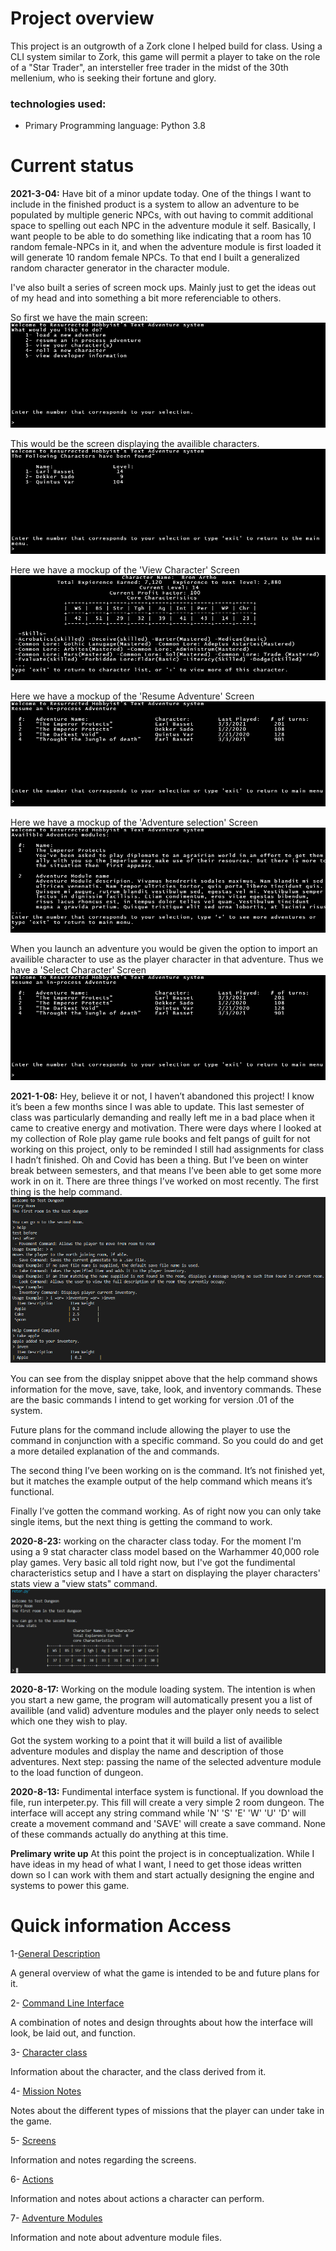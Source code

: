 # Project overview
This project is an outgrowth of a Zork clone I helped build for class. Using a CLI system similar to Zork, this game will permit a player to take on the role of a "Star Trader", an intersteller free trader in the midst of the 30th mellenium, who is seeking their fortune and glory. 

### technologies used:
* Primary Programming language: Python 3.8

# Current status
**2021-3-04:**
Have bit of a minor update today. One of the things I want to include in the finished product is a system to allow an adventure to be populated by multiple generic NPCs, with out having to commit additional space to spelling out each NPC in the adventure module it self. Basically, I want people to be able to do something like indicating that a room has 10 random female-NPCs in it, and when the adventure module is first loaded it will generate 10 random female NPCs. To that end I built a generalized random character generator in the character module. 

I've also built a series of screen mock ups. Mainly just to get the ideas out of my head and into something a bit more referenciable to others.

So first we have the main screen:
![Screen mock up of main menu](https://raw.githubusercontent.com/TorroesPrime/Star-Trade-Master/master/design/screen_main-menu.png)

This would be the screen displaying the availible characters.
![Screen mock up of character listings](https://raw.githubusercontent.com/TorroesPrime/Star-Trade-Master/master/design/screen_select-char.png)

Here we have a mockup of the 'View Character' Screen
![Screen mock up of 'view character' screen](https://raw.githubusercontent.com/TorroesPrime/Star-Trade-Master/master/design/screen_view-character.png)

Here we have a mockup of the 'Resume Adventure' Screen
![Screen mock up of 'resume adventure' screen](https://raw.githubusercontent.com/TorroesPrime/Star-Trade-Master/master/design/screen_resume-adventure.png)

Here we have a mockup of the 'Adventure selection' Screen
![Screen mock up of 'adventure selection' screen](https://raw.githubusercontent.com/TorroesPrime/Star-Trade-Master/master/design/screen_adventure-selection.png)

When you launch an adventure you would be given the option to import an availible character to use as the player character in that adventure. Thus we have a 'Select Character' Screen
![Screen mock up of 'Select character' screen](https://raw.githubusercontent.com/TorroesPrime/Star-Trade-Master/master/design/screen_resume-adventure.png)




**2021-1-08:**
Hey, believe it or not, I haven’t abandoned this project! I know it’s been a few months since I was able to update. This last semester of class was particularly demanding and really left me in a bad place when it came to creative energy and motivation. There were days where I looked at my collection of Role play game rule books and felt pangs of guilt for not working on this project, only to be reminded I still had assignments for class I hadn’t finished. Oh and Covid has been a thing. But I’ve been on winter break between semesters, and that means I’ve been able to get some more work in on it. There are three things I’ve worked on most recently.
The first thing is the help command. 
![commands](https://raw.githubusercontent.com/TorroesPrime/Star-Trade-Master/master/files/screensnip-01-08-2021.png)

You can see from the display snippet above that the help command shows information for the move, save, take, look, and inventory commands. These are the basic commands I intend to get working for version .01 of the system. 

Future plans for the <help> command include allowing the player to use the <help> command in conjunction with a specific command. So you could do <help take> and get a more detailed explanation of the <take> and <take all> commands.

The second thing I’ve been working on is the <inventory> command. It’s not finished yet, but it matches the example output of the help command which means it’s functional.

Finally I’ve gotten the <take> command working. As of right now you can only take single items, but the next thing is getting the <take all> command to work. 

**2020-8-23:**
working on the character class today. For the moment I'm using a 9 stat character class model based on the Warhammer 40,000 role play games. Very basic all told right now, but I've got the fundimental characteristics setup and I have a start on displaying the player characters' stats view a "view stats" command.
![character sheet](https://github.com/TorroesPrime/Star-Trade-Master/blob/master/files/screen-8-23-2020.png)


**2020-8-17:**
Working on the module loading system. The intention is when you start a new game, the program will automatically present you a list of availible (and valid) adventure modules and the player only needs to select which one they wish to play.

Got the system working to a point that it will build a list of availible adventure modules and display the name and description of those adventures. Next step: 
passing the name of the selected adventure module to the load function of dungeon.

**2020-8-13:**
Fundimental interface system is functional. If you download the file, run interpeter.py. This fill will create a very simple 2 room dungeon. The interface will accept any string command while 'N' 'S' 'E' 'W' 'U' 'D' will create a movement command and 'SAVE' will create a save command. None of these commands actually do anything at this time.

**Prelimary write up**
At this point the project is in conceptualization. While I have ideas in my head of what I want, I need to get those ideas written down so I can work with them and start actually designing the engine and systems to power this game.


# Quick information Access 
1-[General Description](https://github.com/TorroesPrime/Star-Trade-Master/blob/master/design/generalDescription.md)

A general overview of what the game is intended to be and future plans for it.

2- [Command Line Interface](https://github.com/TorroesPrime/Star-Trade-Master/blob/master/design/interfaceDescription.md)

A combination of notes and design throughts about how the interface will look, be laid out, and function.

3- [Character class](https://github.com/TorroesPrime/Star-Trade-Master/blob/master/design/characterDescription.md)

Information about the character, and the class derived from it.

4- [Mission Notes](https://github.com/TorroesPrime/Star-Trade-Master/blob/master/design/missionsDescription.md)

Notes about the different types of missions that the player can under take in the game.

5- [Screens](https://github.com/TorroesPrime/Star-Trade-Master/blob/master/design/screenDescription.md)

Information and notes regarding the screens.

6- [Actions](https://github.com/TorroesPrime/Star-Trade-Master/blob/master/design/actions.md)

Information and notes about actions a character can perform.

7- [Adventure Modules](https://github.com/TorroesPrime/Star-Trade-Master/blob/master/design/adventures.md)

Information and note about adventure module files.

